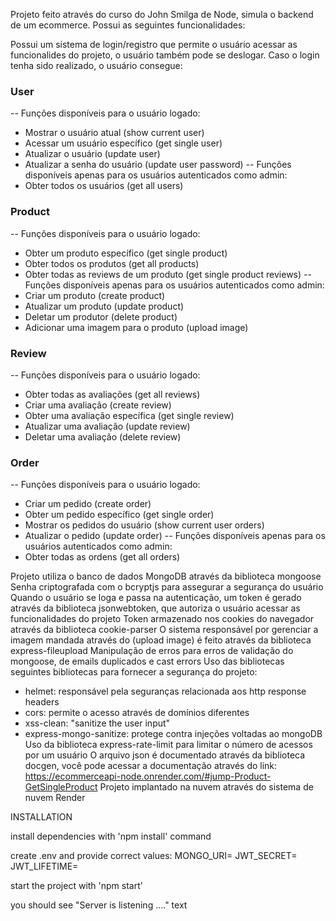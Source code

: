 Projeto feito através do curso do John Smilga de Node, simula o backend de um ecommerce. Possui as seguintes funcionalidades:

Possui um sistema de login/registro que permite o usuário acessar as funcionalides do projeto, o usuário também pode se deslogar.
Caso o login tenha sido realizado, o usuário consegue:

### User
-- Funções disponíveis para o usuário logado:
- Mostrar o usuário atual (show current user) 
- Acessar um usuário específico (get single user)
- Atualizar o usuário (update user) 
- Atualizar a senha do usuário (update user password)
-- Funções disponíveis apenas para os usuários autenticados como admin:
- Obter todos os usuários (get all users)

### Product
-- Funções disponíveis para o usuário logado:
- Obter um produto específico (get single product)
- Obter todos os produtos (get all products)
- Obter todas as reviews de um produto (get single product reviews)
-- Funções disponíveis apenas para os usuários autenticados como admin:
- Criar um produto (create product) 
- Atualizar um produto (update product) 
- Deletar um produtor (delete product) 
- Adicionar uma imagem para o produto (upload image)

### Review
-- Funções disponíveis para o usuário logado:
- Obter todas as avaliações (get all reviews)
- Criar uma avaliação (create review)
- Obter uma avaliação específica (get single review)
- Atualizar uma avaliação (update review)
- Deletar uma avaliação (delete review)

### Order
-- Funções disponíveis para o usuário logado:
- Criar um pedido (create order)
- Obter um pedido específico (get single order)
- Mostrar os pedidos do usuário (show current user orders)
- Atualizar o pedido (update order)
-- Funções disponíveis apenas para os usuários autenticados como admin:
- Obter todas as ordens (get all orders)

Projeto utiliza o banco de dados MongoDB através da biblioteca mongoose
Senha criptografada com o bcryptjs para assegurar a segurança do usuário
Quando o usuário se loga e passa na autenticação, um token é gerado através da biblioteca jsonwebtoken, que autoriza o usuário acessar as funcionalidades do projeto 
Token armazenado nos cookies do navegador através da biblioteca cookie-parser
O sistema responsável por gerenciar a imagem mandada através do (upload image) é feito através da biblioteca express-fileupload
Manipulação de erros para erros de validação do mongoose, de emails duplicados e cast errors
Uso das bibliotecas seguintes bibliotecas para fornecer a segurança do projeto:
- helmet: responsável pela seguranças relacionada aos http response headers
- cors: permite o acesso através de domínios diferentes
- xss-clean: "sanitize the user input" 
- express-mongo-sanitize: protege contra injeções voltadas ao mongoDB
Uso da biblioteca express-rate-limit para limitar o número de acessos por um usuário
O arquivo json é documentado através da biblioteca docgen, você pode acessar a documentação através do link: https://ecommerceapi-node.onrender.com/#jump-Product-GetSingleProduct
Projeto implantado na nuvem através do sistema de nuvem Render

INSTALLATION

install dependencies with 'npm install' command

create .env and provide correct values: 
MONGO_URI=
JWT_SECRET=
JWT_LIFETIME=

start the project with 'npm start'

you should see "Server is listening ...." text
